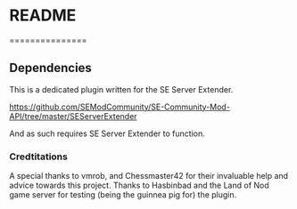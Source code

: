 <h1>README</h1>
===============

<h2>Dependencies</h2>

This is a dedicated plugin written for the SE Server Extender.

https://github.com/SEModCommunity/SE-Community-Mod-API/tree/master/SEServerExtender

And as such requires SE Server Extender to function.


<h3>Credtitations</h3>
A special thanks to vmrob, and Chessmaster42 for their invaluable help and advice towards this project.
Thanks to Hasbinbad and the Land of Nod game server for testing (being the guinnea pig for) the plugin.
